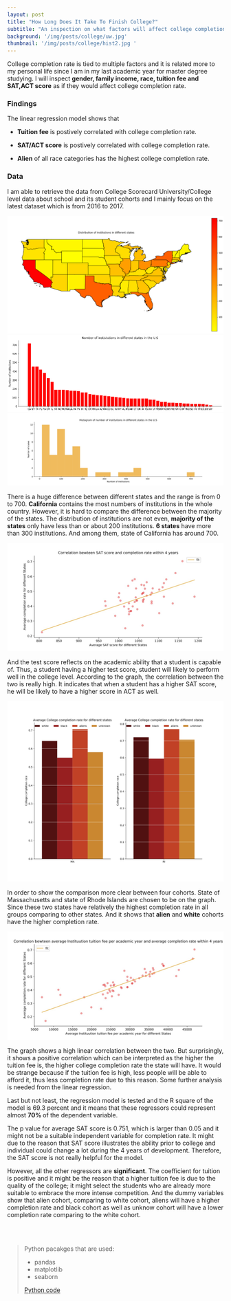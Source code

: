 ```yaml
---
layout: post
title: "How Long Does It Take To Finish College?"
subtitle: "An inspection on what factors will affect college completion rate "
background: '/img/posts/college/uw.jpg'
thumbnail: '/img/posts/college/hist2.jpg '
---
```

<div class="col-lg-8 col-md-10 mx-auto" markdown="1">

 College completion rate is tied to multiple factors and it is related more to my personal life since I am in my last academic year for master degree studying. I will inspect **gender, family income, race, tuition fee and SAT,ACT score** as if they would affect college completion rate.

<h3> Findings </h3>

 The linear regression model shows that 

 - <strong class="covid">Tuition fee</strong> is postively correlated with college completion rate.

 - <strong class="covid">SAT/ACT score</strong> is postively correlated with college completion rate. 
 
 -  <strong class="covid">Alien</strong> of all race categories has the highest college completion rate.

 <h3> Data  </h3>

 I am able to retrieve the data from College Scorecard University/College level data about school and its student cohorts and I mainly focus on the latest dataset which is from 2016 to 2017.

![map](/img/posts/college/output_3_1.png "map") 
![histogram](/img/posts/college/output_4_0.png "histogram")
![distribution](/img/posts/college/his_1.jpg "distribution")

There is a huge difference between different states and the range is from 0 to 700.  <strong class="covid">California</strong> contains the most numbers of institutions in the whole country. However, it is hard to compare the difference between the majority of the states. The distribution of institutions are not even,  <strong class="covid">majority of the states</strong> only have less than or about 200 institutions.  <strong class="covid">6 states</strong> have more than 300 institutions. And among them, state of California has around 700. 

![SAT](/img/posts/college/line_2.jpg "SAT")

And the test score reflects on the academic ability that a student is capable of. Thus, a student having a higher test score, student will likely to perform well in the college level. According to the graph, the correlation between the two is really high. It indicates that when a student has a higher SAT score, he will be likely to have a higher score in ACT as well. 

![Race](/img/posts/college/his2.jpg "Race")

In order to show the comparison more clear between four cohorts. State of Massachusetts and state of Rhode Islands are chosen to be on the graph. Since these two states have relatively the highest completion rate in all groups comparing to other states. And it shows that <strong class="covid">alien</strong> and<strong class="covid"> white</strong> cohorts have the higher completion rate.

![Tuition](/img/posts/college/hist2.jpg "Tuition")

The graph shows a high linear correlation between the two. But surprisingly, it shows a positive correlation which can be interpreted as the higher the tuition fee is, the higher college completion rate the state will have. It would be strange because if the tuition fee is high, less people will be able to afford it, thus less completion rate due to this reason. Some further analysis is needed from the linear regression.

Last but not least, the regression model is tested and the R square of the model is 69.3 percent and it means that these regressors could represent almost <strong class="covid">70% </strong>of the dependent variable. 

The p value for average SAT score is 0.751, which is larger than 0.05 and it might not be a suitable independent variable for completion rate. It might due to the reason that SAT score illustrates the ability prior to college and individual could change a lot during the 4 years of development. Therefore, the SAT score is not really helpful for the model. 

However, all the other regressors are <strong class="covid">significant</strong>. The coefficient for tuition is positive and it might be the reason that a higher tuition fee is due to the quality of the college; it might select the students who are already more suitable to embrace the more intense competition. And the dummy variables show that alien cohort, comparing to white cohort, aliens will have a higher completion rate and black cohort as well as unknow cohort will have a lower completion rate comparing to the white cohort.

<br/><br/>

> Python pacakges that are used:
> - pandas
> - matplotlib
> - seaborn
> 
> <a href="/pdf/store.pdf" target="_blank">Python code</a>
</div>






